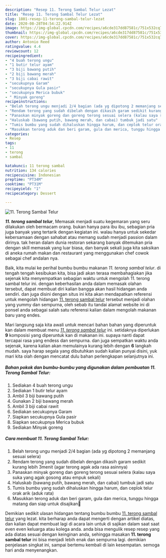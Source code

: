 ```yaml
---
description: "Resep 11. Terong Sambal Telur Lezat"
title: "Resep 11. Terong Sambal Telur Lezat"
slug: 1801-resep-11-terong-sambal-telur-lezat
date: 2020-08-28T04:54:22.914Z
image: https://img-global.cpcdn.com/recipes/a6cde317dd87581c/751x532cq70/11-terong-sambal-telur-foto-resep-utama.jpg
thumbnail: https://img-global.cpcdn.com/recipes/a6cde317dd87581c/751x532cq70/11-terong-sambal-telur-foto-resep-utama.jpg
cover: https://img-global.cpcdn.com/recipes/a6cde317dd87581c/751x532cq70/11-terong-sambal-telur-foto-resep-utama.jpg
author: Antonio Reed
ratingvalue: 4.4
reviewcount: 12
recipeingredient:
- "4 buah terong ungu"
- "1 butir telur ayam"
- "3 biji bawang putih"
- "2 biji bawang merah"
- "3 biji cabai rawit"
- "secukupnya Garam"
- "secukupnya Gula pasir"
- "secukupnya Merica bubuk"
- " Minyak goreng"
recipeinstructions:
- "Belah terong ungu menjadi 2/4 bagian (ada yg dipotong 2 memanjang sesuai selera)"
- "Rendam terong yang sudah dibelah dengan dikasih garam sedikit kurang lebih 3menit (agar terong agak ada rasa asinnya)"
- "Panaskan minyak goreng dan goreng terong sesuai selera (kalau saya suka yang agak gosong atau empuk sekali)"
- "Haluskab (bawang putih, bawang merah, dan cabai) tumbuk jadi satu"
- "Tumis bumbu yang sudah dihaluskan hingga harum, dan ceplok telur orak arik (aduk rata)"
- "Masukkan terong aduk dan beri garam, gula dan merica, tunggu hingga matang dan siap untuk disajikan🥰"
categories:
- Resep
tags:
- 11
- terong
- sambal

katakunci: 11 terong sambal 
nutrition: 134 calories
recipecuisine: Indonesian
preptime: "PT34M"
cooktime: "PT31M"
recipeyield: "1"
recipecategory: Dessert

---
```



![11. Terong Sambal Telur](https://img-global.cpcdn.com/recipes/a6cde317dd87581c/751x532cq70/11-terong-sambal-telur-foto-resep-utama.jpg)

<b><i>11. terong sambal telur</i></b>, Memasak menjadi suatu kegemaran yang seru dilakukan oleh bermacam orang. bukan hanya para ibu ibu, sebagian pria juga banyak yang tertarik dengan kegiatan ini. walau hanya untuk sekedar kebersamaan dengan sahabat atau memang sudah menjadi passion dalam dirinya. tak heran dalam dunia restoran sekarang banyak ditemukan pria dengan skill memasak yang luar biasa, dan banyak sekali juga kita saksikan di aneka rumah makan dan restaurant yang menggunakan chef cowok sebagai chef andalan nya.



Baik, kita mulai ke perihal bumbu bumbu makanan <i>11. terong sambal telur</i>. di tengah tengah kesibukan kita, bisa jadi akan terasa membahagiakan jika sejenak kita menyempatkan sebagian waktu untuk mengolah 11. terong sambal telur ini. dengan keberhasilan anda dalam memasak olahan tersebut, dapat membuat diri kalian bangga akan hasil hidangan anda sendiri. dan juga disini dengan situs ini kita akan mendapatkan referensi untuk mengolah hidangan <u>11. terong sambal telur</u> tersebut menjadi olahan yang yummy dan sempurna, oleh sebab itu tandai alamat website ini di ponsel anda sebagai salah satu referensi kalian dalam mengolah makanan baru yang endes.


Mari langsung saja kita awali untuk mencari bahan bahan yang diperuntuk kan dalam membuat menu <u><i>11. terong sambal telur</i></u> ini. setidaknya diperlukan <b>9</b> komposisi yang diperuntuk kan di makanan ini. supaya nanti dapat tercapai rasa yang endess dan sempurna. dan juga sempatkan waktu anda sejenak, karena kalian akan memulainya kurang lebih dengan <b>6</b> langkah mudah. saya harap segala yang dibutuhkan sudah kalian punyai disini, yuk mari kita olah dengan mencatat dulu bahan perlengkapan selanjutnya ini.

<!--inarticleads1-->

##### Bahan pokok dan bumbu-bumbu yang digunakan dalam pembuatan 11. Terong Sambal Telur:

1. Sediakan 4 buah terong ungu
1. Sediakan 1 butir telur ayam
1. Ambil 3 biji bawang putih
1. Gunakan 2 biji bawang merah
1. Ambil 3 biji cabai rawit
1. Sediakan secukupnya Garam
1. Siapkan secukupnya Gula pasir
1. Siapkan secukupnya Merica bubuk
1. Sediakan  Minyak goreng




<!--inarticleads2-->

##### Cara membuat 11. Terong Sambal Telur:

1. Belah terong ungu menjadi 2/4 bagian (ada yg dipotong 2 memanjang sesuai selera)
1. Rendam terong yang sudah dibelah dengan dikasih garam sedikit kurang lebih 3menit (agar terong agak ada rasa asinnya)
1. Panaskan minyak goreng dan goreng terong sesuai selera (kalau saya suka yang agak gosong atau empuk sekali)
1. Haluskab (bawang putih, bawang merah, dan cabai) tumbuk jadi satu
1. Tumis bumbu yang sudah dihaluskan hingga harum, dan ceplok telur orak arik (aduk rata)
1. Masukkan terong aduk dan beri garam, gula dan merica, tunggu hingga matang dan siap untuk disajikan🥰




Demikian sedikit ulasan hidangan tentang bumbu bumbu <u>11. terong sambal telur</u> yang lezat. kita berharap anda dapat mengerti dengan artikel diatas, dan kalian dapat membuat lagi di acara lain untuk di sajikan dalam saat saat even even keluarga atau kolega anda. anda bisa mengulik resep resep yang ada diatas sesuai dengan keinginan anda, sehingga masakan <b>11. terong sambal telur</b> ini bisa menjadi lebih enak dan sempurna lagi. demikian penjelasan singkat ini, sampai bertemu kembali di lain kesempatan. semoga hari anda menyenangkan.
